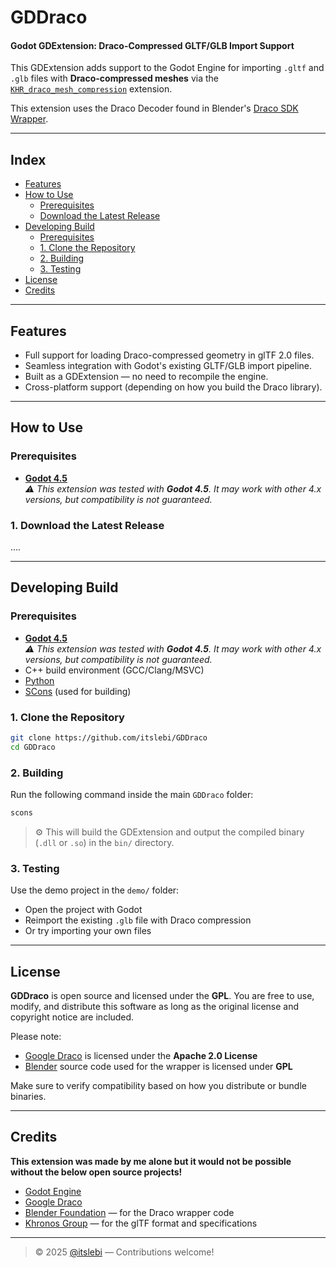 # GDDraco
#### Godot GDExtension: Draco-Compressed GLTF/GLB Import Support

This GDExtension adds support to the Godot Engine for importing `.gltf` and `.glb` files with **Draco-compressed meshes** via the [`KHR_draco_mesh_compression`](https://github.com/KhronosGroup/glTF/blob/main/extensions/2.0/Khronos/KHR_draco_mesh_compression/README.md) extension.

This extension uses the Draco Decoder found in Blender's [Draco SDK Wrapper](https://github.com/blender/blender/tree/2d4984493155e3f23eed34dcae8e7afe08aefbde).

---

## Index

- [Features](#-features)
- [How to Use](#how-to-use)
  - [Prerequisites](#prerequisites)
  - [Download the Latest Release](#1-download-the-latest-release)
- [Developing Build](#developing-build)
  - [Prerequisites](#prerequisites-1)
  - [1. Clone the Repository](#1-clone-the-repository)
  - [2. Building](#2-building)
  - [3. Testing](#3-testing)
- [License](#license)
- [Credits](#credits)

---

## Features

- Full support for loading Draco-compressed geometry in glTF 2.0 files.
- Seamless integration with Godot's existing GLTF/GLB import pipeline.
- Built as a GDExtension — no need to recompile the engine.
- Cross-platform support (depending on how you build the Draco library).

---

## How to Use

### Prerequisites

- **[Godot 4.5](https://godotengine.org/)**  
  _⚠️ This extension was tested with **Godot 4.5**. It may work with other 4.x versions, but compatibility is not guaranteed._

### 1. Download the Latest Release
....

---

## Developing Build

### Prerequisites

- **[Godot 4.5](https://godotengine.org/)**  
  _⚠️ This extension was tested with **Godot 4.5**. It may work with other 4.x versions, but compatibility is not guaranteed._
- C++ build environment (GCC/Clang/MSVC)
- [Python](https://www.python.org/)
- [SCons](https://scons.org/) (used for building)

### 1. Clone the Repository

```bash
git clone https://github.com/itslebi/GDDraco
cd GDDraco
````

### 2. Building

Run the following command inside the main `GDDraco` folder:

```bash
scons
```

> ⚙️ This will build the GDExtension and output the compiled binary (`.dll` or `.so`) in the ```bin/``` directory.

### 3. Testing

Use the demo project in the `demo/` folder:

* Open the project with Godot
* Reimport the existing `.glb` file with Draco compression
* Or try importing your own files

---

## License

**GDDraco** is open source and licensed under the **GPL**.
You are free to use, modify, and distribute this software as long as the original license and copyright notice are included.

Please note:

* [Google Draco](https://github.com/google/draco) is licensed under the **Apache 2.0 License**
* [Blender](https://www.blender.org/) source code used for the wrapper is licensed under **GPL**

Make sure to verify compatibility based on how you distribute or bundle binaries.

---

## Credits
**This extension was made by me alone but it would not be possible without the below open source projects!**
* [Godot Engine](https://godotengine.org/)
* [Google Draco](https://github.com/google/draco)
* [Blender Foundation](https://www.blender.org/) — for the Draco wrapper code
* [Khronos Group](https://www.khronos.org/) — for the glTF format and specifications

---

> © 2025 [@itslebi](https://github.com/itslebi) — Contributions welcome!

```

